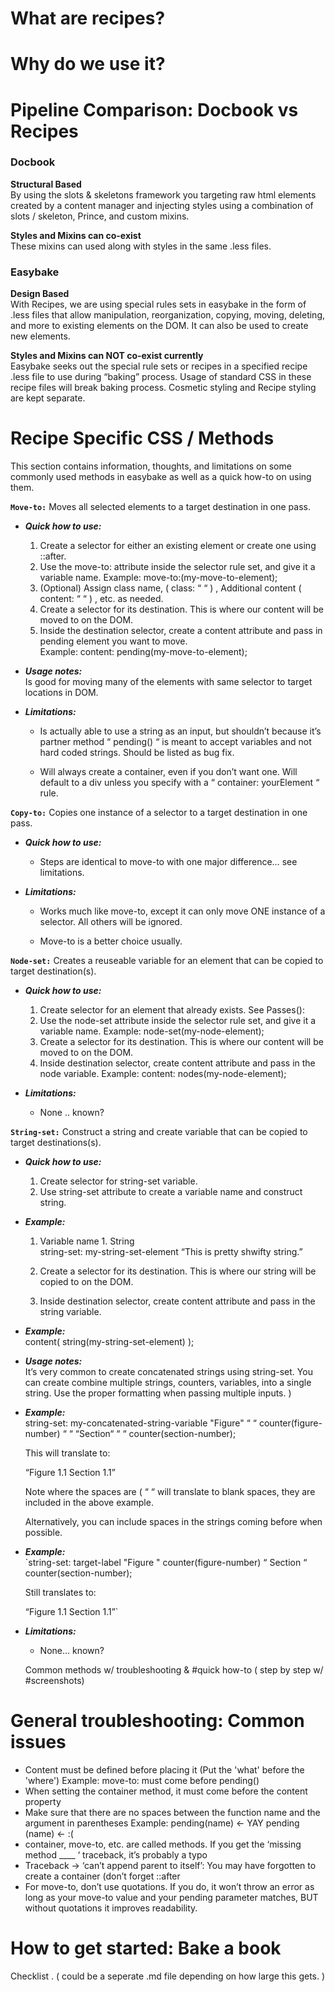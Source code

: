 # What are recipes?


# Why do we use it?


# Pipeline Comparison: Docbook vs Recipes

### Docbook ###

**Structural Based**  
By using the slots & skeletons framework you targeting raw html elements created by a content manager and injecting styles using a combination of slots / skeleton, Prince, and custom mixins.

**Styles and Mixins can co-exist**  
These mixins can used along with styles in the same .less files.

### Easybake ###

**Design Based**  
With Recipes, we are using special rules sets in easybake in the form of .less files that allow manipulation, reorganization, copying, moving, deleting, and more to existing elements on the DOM.  It can also be used to create new elements.

**Styles and Mixins can NOT co-exist currently**  
Easybake seeks out the special rule sets or recipes in a specified recipe .less file to use during “baking” process.  Usage of standard CSS in these recipe files will break baking process.  Cosmetic styling and Recipe styling are kept separate.  


# Recipe Specific CSS / Methods
This section contains information, thoughts, and limitations on some commonly used methods in easybake as well as a quick how-to on using them.  

**`Move-to:`**  Moves all selected elements to a target destination in one pass.

- ***Quick how to use:***
   1. Create a selector for either an existing element or create one using ::after.
   1. Use the move-to: attribute inside the selector rule set, and give it a variable name. Example: move-to:(my-move-to-element);
   1. (Optional) Assign class name, ( class: “ “ ) , Additional content ( content: “ “ ) , etc. as needed.  
   1. Create a selector for its destination.  This is where our content will be moved to on the DOM.
   1. Inside the destination selector, create a content attribute and pass in pending element you want to move.   
Example:  content: pending(my-move-to-element);

- ***Usage notes:***  
Is good for moving many of the elements with same selector to target locations in DOM.


- ***Limitations:***  
  - Is actually able to use a string as an input, but shouldn’t because it’s partner method “ pending() “ is meant to accept variables and not hard coded strings.  Should be listed as bug fix.

  - Will always create a container, even if you don’t want one.  Will default to a div unless you specify with a “ container: yourElement “ rule.

**`Copy-to:`**  Copies one instance of a selector to a target destination in one pass.

- ***Quick how to use:***
  - Steps are identical to move-to with one major difference… see limitations.


- ***Limitations:***  
  - Works much like move-to, except it can only move ONE instance of a selector.   All others will be ignored.

  - Move-to is a better choice usually.

**`Node-set:`**  Creates a reuseable variable for an element that can be copied to target destination(s).

- ***Quick how to use:***
   1. Create selector for an element that already exists.  See Passes():
   1. Use the node-set attribute inside the selector rule set, and give it a variable name.  Example:  node-set(my-node-element);
   1. Create a selector for its destination.  This is where our content will be moved to on the DOM.
   1. Inside destination selector, create content attribute and pass in the node variable.  Example: content: nodes(my-node-element);


- ***Limitations:***  
  - None .. known?

**`String-set:`**  Construct a string and create variable that can be copied to target destinations(s).  

- ***Quick how to use:***
   1. Create selector for string-set variable.  
   1. Use string-set attribute to create a variable name and construct string.

- ***Example:***  
   1. Variable name            1. String  
string-set: my-string-set-element “This is pretty shwifty string.”


   1. Create a selector for its destination.  This is where our string will be copied to on the DOM.  
   1. Inside destination selector, create content attribute and pass in the string variable.

- ***Example:***   
content(   string(my-string-set-element) );

- ***Usage notes:***  
It’s very common to create concatenated strings using string-set.  You can create combine multiple strings, counters, variables, into a single string.  Use the proper formatting when passing multiple inputs. )

- ***Example:***  
string-set: my-concatenated-string-variable "Figure" “ “  counter(figure-number) “ “ “Section“ “ “ counter(section-number);

  This will translate to:

  “Figure 1.1 Section 1.1”

  Note where the spaces are ( “ “ will translate to blank spaces, they are included in the above example.

  Alternatively, you can include spaces in the strings coming before when possible.

- ***Example:***  
  `string-set: target-label "Figure " counter(figure-number) “ Section “ counter(section-number);

  Still translates to:

  “Figure 1.1 Section 1.1”`

- ***Limitations:***  
  - None… known?

  Common methods w/ troubleshooting & #quick how-to ( step by step w/ #screenshots)

# General troubleshooting: Common issues

- Content must be defined before placing it (Put the 'what' before the 'where')
    Example: move-to: must come before pending()
- When setting the container method, it must come before the content property
- Make sure that there are no spaces between the function name and the argument in parentheses
    Example: pending(name) ← YAY   pending  (name) ← :(
- container, move-to, etc. are called methods. If you get the ‘missing method ____ ‘ traceback, it’s probably a typo
- Traceback → ‘can’t append parent to itself’: You may have forgotten to create a container (don’t forget ::after
- For move-to, don’t use quotations. If you do, it won’t throw an error as long as your move-to value and your pending parameter matches, BUT without quotations it improves readability.


# How to get started: Bake a book
  Checklist .  ( could be a seperate .md file depending on how large this gets. )
